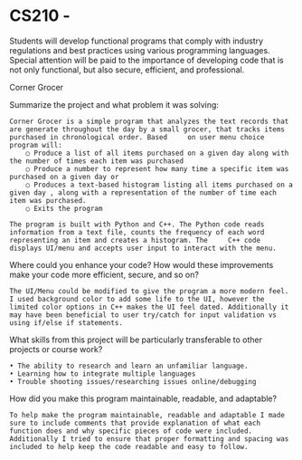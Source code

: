 # CS210 -
Students will develop functional programs that comply with industry regulations and best practices using various programming languages. Special attention will be paid to the importance of developing code that is not only functional, but also secure, efficient, and professional.

Corner Grocer

Summarize the project and what problem it was solving:

    Corner Grocer is a simple program that analyzes the text records that are generate throughout the day by a small grocer, that tracks items purchased in chronological order. Based     on user menu choice program will:
        ○ Produce a list of all items purchased on a given day along with the number of times each item was purchased
        ○ Produce a number to represent how many time a specific item was purchased on a given day or
        ○ Produces a text-based histogram listing all items purchased on a given day , along with a representation of the number of time each item was purchased. 
        ○ Exits the program

    The program is built with Python and C++. The Python code reads information from a text file, counts the frequency of each word representing an item and creates a histogram. The     C++ code displays UI/menu and accepts user input to interact with the menu. 


Where could you enhance your code? How would these improvements make your code more efficient, secure, and so on?
    
    The UI/Menu could be modified to give the program a more modern feel. I used background color to add some life to the UI, however the limited color options in C++ makes the UI feel dated. Additionally it may have been beneficial to user try/catch for input validation vs using if/else if statements. 

What skills from this project will be particularly transferable to other projects or course work?

	• The ability to research and learn an unfamiliar language. 
	• Learning how to integrate multiple languages
	• Trouble shooting issues/researching issues online/debugging
	
How did you make this program maintainable, readable, and adaptable?
	
	To help make the program maintainable, readable and adaptable I made sure to include comments that provide explanation of what each function does and why specific pieces of code were included. Additionally I tried to ensure that proper formatting and spacing was included to help keep the code readable and easy to follow. 

